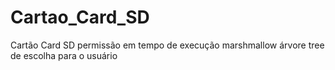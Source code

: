# Cartao_Card_SD
Cartão Card SD permissão em tempo de execução marshmallow árvore tree de escolha para o usuário
